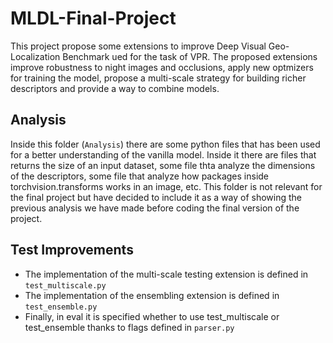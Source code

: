 # MLDL-Final-Project
This project propose some extensions to improve Deep Visual Geo-Localization Benchmark ued for the task of VPR. The proposed extensions improve robustness to night images and occlusions, apply new optmizers for training the model, propose a multi-scale strategy for building richer descriptors and provide a way to combine models.

## Analysis
Inside this folder (`Analysis`) there are some python files that has been used for a better understanding of the vanilla model. Inside it there are files that returns the size of an input dataset, some file thta analyze the dimensions of the descriptors, some file that analyze how packages inside torchvision.transforms works in an image, etc. This folder is not relevant for the final project but have decided to include it as a way of showing the previous analysis we have made before coding the final version of the project.
## Test Improvements
- The implementation of the multi-scale testing extension is defined in `test_multiscale.py`
- The implementation of the ensembling extension is defined in `test_ensemble.py`
- Finally, in eval it is specified whether to use test_multiscale or test_ensemble thanks to flags defined in `parser.py`
